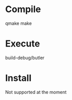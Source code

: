 Compile
=======

qmake
make

Execute
=======

build-debug/butler

Install
=======

Not supported at the moment

